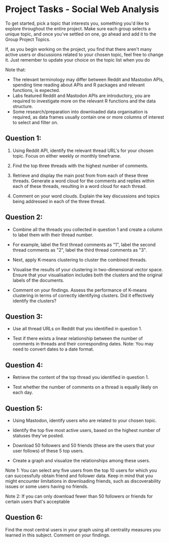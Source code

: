 # Project Tasks - Social Web Analysis

To get started, pick a topic that interests you, something you'd like to explore throughout
the entire project.
Make sure each group selects a unique topic, and once you've settled on one, go ahead
and add it to the Group Project Topics.  

If, as you begin working on the project, you find that there aren't many active users or
discussions related to your chosen topic, feel free to change it. Just remember to update
your choice on the topic list when you do

Note that:
- The relevant terminology may differ between Reddit and Mastodon APIs, spending
time reading about APIs and R packages and relevant functions, is expected.  
- Labs featured Reddit and Mastodon APIs are introductory, you are required to
investigate more on the relevant R functions and the data structure.  
- Some research/preparation into downloaded data organisation is required, as data
frames usually contain one or more columns of interest to select and filter on.  

## Question 1:
1. Using Reddit API, identify the relevant thread URL's for your chosen topic. Focus
on either weekly or monthly timeframe.  

2. Find the top three threads with the highest number of comments.  

3. Retrieve and display the main post from from each of these three threads. Generate
a word cloud for the comments and replies within each of these threads, resulting in
a word cloud for each thread.  

4. Comment on your word clouds. Explain the key discussions and topics being
addressed in each of the three thread.  


## Question 2:
- Combine all the threads you collected in question 1 and create a column to label
them with their thread number.

- For example, label the first thread comments as "1", label the second thread
comments as "2", label the third thread comments as "3".

- Next, apply K-means clustering to cluster the combined threads.

- Visualise the results of your clustering in two-dimensional vector space. Ensure that
your visualisation includes both the clusters and the original labels of the
documents.

- Comment on your findings. Assess the performance of K-means clustering in terms
of correctly identifying clusters. Did it effectively identify the clusters?



## Question 3:
- Use all thread URLs on Reddit that you identified in question 1.

- Test if there exists a linear relationship between the number of comments in threads
and their corresponding dates. Note: You may need to convert dates to a date format.



## Question 4:
- Retrieve the content of the top thread you identified in question 1.

- Test whether the number of comments on a thread is equally likely on each day.



## Question 5:
- Using Mastodon, identify users who are related to your chosen topic.

- Identify the top five most active users, based on the highest number of statuses
they've posted.

- Download 50 followers and 50 friends (these are the users that your user follows) of
these 5 top users.

- Create a graph and visualize the relationships among these users.

Note 1: You can select any five users from the top 10 users for which you can
successfully obtain friend and follower data. Keep in mind that you might encounter
limitations in downloading friends, such as discoverability issues or some users
having no friends.

Note 2: If you can only download fewer than 50 followers or friends for certain users
that's acceptable


## Question 6:
Find the most central users in your graph using all centrality measures you learned in this
subject. Comment on your findings.
